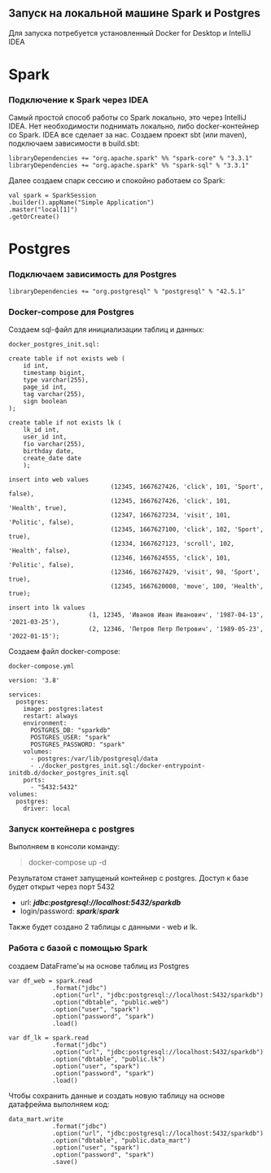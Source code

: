 ## Запуск на локальной машине Spark и Postgres

Для запуска потребуется установленный Docker for Desktop и IntelliJ IDEA

# Spark

### Подключение к Spark через IDEA

Самый простой способ работы со Spark локально, это через IntelliJ IDEA. Нет необходимости поднимать локально, 
либо docker-контейнер со Spark. IDEA все сделает за нас. 
Создаем проект sbt (или maven), подключаем зависимости в build.sbt:

```
libraryDependencies += "org.apache.spark" %% "spark-core" % "3.3.1"
libraryDependencies += "org.apache.spark" %% "spark-sql" % "3.3.1"
```

Далее создаем спарк сессию и спокойно работаем со Spark:

```
val spark = SparkSession
.builder().appName("Simple Application")
.master("local[1]")
.getOrCreate()
```

# Postgres

### Подключаем зависимость для Postgres

```
libraryDependencies += "org.postgresql" % "postgresql" % "42.5.1"
```

### Docker-compose для Postgres

Создаем sql-файл для инициализации таблиц и данных:

```
docker_postgres_init.sql:

create table if not exists web (
    id int,
    timestamp bigint,
    type varchar(255),
    page_id int,
    tag varchar(255),
    sign boolean
);

create table if not exists lk (
    lk_id int,
    user_id int,
    fio varchar(255),
    birthday date,
    create_date date
    );

insert into web values
                            (12345, 1667627426, 'click', 101, 'Sport', false),
                            (12345, 1667627426, 'click', 101, 'Health', true),
                            (12347, 1667627234, 'visit', 101, 'Politic', false),
                            (12345, 1667627100, 'click', 102, 'Sport', true),
                            (12334, 1667627123, 'scroll', 102, 'Health', false),
                            (12346, 1667624555, 'click', 101, 'Politic', false),
                            (12346, 1667627429, 'visit', 98, 'Sport', true),
                            (12345, 1667620008, 'move', 100, 'Health', true);

insert into lk values
                      (1, 12345, 'Иванов Иван Иванович', '1987-04-13', '2021-03-25'),
                      (2, 12346, 'Петров Петр Петрович', '1989-05-23', '2022-01-15');
```

Создаем файл docker-compose:

```
docker-compose.yml

version: '3.8'

services:
  postgres:
    image: postgres:latest
    restart: always
    environment:
      POSTGRES_DB: "sparkdb"
      POSTGRES_USER: "spark"
      POSTGRES_PASSWORD: "spark"
    volumes:
      - postgres:/var/lib/postgresql/data
      - ./docker_postgres_init.sql:/docker-entrypoint-initdb.d/docker_postgres_init.sql
    ports:
      - "5432:5432"
volumes:
  postgres:
    driver: local
```

### Запуск контейнера с postgres

Выполняем в консоли команду:

> docker-compose up -d

Результатом станет запущеный контейнер с postgres.
Доступ к базе будет открыт через порт 5432

 - url: ***jdbc:postgresql://localhost:5432/sparkdb***
 - login/password: ***spark***/***spark***

Также будет создано 2 таблицы с данными - web и lk.

### Работа с базой с помощью Spark

создаем DataFrame'ы на основе таблиц из Postgres

```
var df_web = spark.read
            .format("jdbc")
            .option("url", "jdbc:postgresql://localhost:5432/sparkdb")
            .option("dbtable", "public.web")
            .option("user", "spark")
            .option("password", "spark")
            .load()

var df_lk = spark.read
            .format("jdbc")
            .option("url", "jdbc:postgresql://localhost:5432/sparkdb")
            .option("dbtable", "public.lk")
            .option("user", "spark")
            .option("password", "spark")
            .load()
```
Чтобы сохранить данные и создать новую таблицу на основе датафрейма выполняем код:
```
data_mart.write
            .format("jdbc")
            .option("url", "jdbc:postgresql://localhost:5432/sparkdb")
            .option("dbtable", "public.data_mart")
            .option("user", "spark")
            .option("password", "spark")
            .save()
```